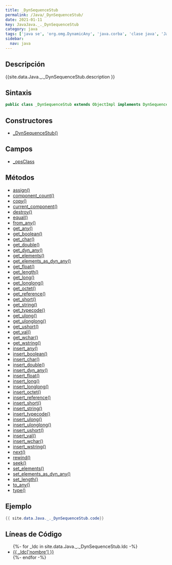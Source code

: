 ```yaml
---
title: _DynSequenceStub
permalink: /Java/_DynSequenceStub/
date: 2021-01-11
key: JavaJava._._DynSequenceStub
category: java
tags: ['java se', 'org.omg.DynamicAny', 'java.corba', 'clase java', 'Java 1.0']
sidebar: 
  nav: java
---
```


## Descripción
{{site.data.Java._._DynSequenceStub.description }}

## Sintaxis
~~~java
public class _DynSequenceStub extends ObjectImpl implements DynSequence
~~~

## Constructores
* [_DynSequenceStub()](/Java/_DynSequenceStub/_DynSequenceStub/)

## Campos
* [_opsClass](/Java/_DynSequenceStub/_opsClass)

## Métodos
* [assign()](/Java/_DynSequenceStub/assign)
* [component_count()](/Java/_DynSequenceStub/component_count)
* [copy()](/Java/_DynSequenceStub/copy)
* [current_component()](/Java/_DynSequenceStub/current_component)
* [destroy()](/Java/_DynSequenceStub/destroy)
* [equal()](/Java/_DynSequenceStub/equal)
* [from_any()](/Java/_DynSequenceStub/from_any)
* [get_any()](/Java/_DynSequenceStub/get_any)
* [get_boolean()](/Java/_DynSequenceStub/get_boolean)
* [get_char()](/Java/_DynSequenceStub/get_char)
* [get_double()](/Java/_DynSequenceStub/get_double)
* [get_dyn_any()](/Java/_DynSequenceStub/get_dyn_any)
* [get_elements()](/Java/_DynSequenceStub/get_elements)
* [get_elements_as_dyn_any()](/Java/_DynSequenceStub/get_elements_as_dyn_any)
* [get_float()](/Java/_DynSequenceStub/get_float)
* [get_length()](/Java/_DynSequenceStub/get_length)
* [get_long()](/Java/_DynSequenceStub/get_long)
* [get_longlong()](/Java/_DynSequenceStub/get_longlong)
* [get_octet()](/Java/_DynSequenceStub/get_octet)
* [get_reference()](/Java/_DynSequenceStub/get_reference)
* [get_short()](/Java/_DynSequenceStub/get_short)
* [get_string()](/Java/_DynSequenceStub/get_string)
* [get_typecode()](/Java/_DynSequenceStub/get_typecode)
* [get_ulong()](/Java/_DynSequenceStub/get_ulong)
* [get_ulonglong()](/Java/_DynSequenceStub/get_ulonglong)
* [get_ushort()](/Java/_DynSequenceStub/get_ushort)
* [get_val()](/Java/_DynSequenceStub/get_val)
* [get_wchar()](/Java/_DynSequenceStub/get_wchar)
* [get_wstring()](/Java/_DynSequenceStub/get_wstring)
* [insert_any()](/Java/_DynSequenceStub/insert_any)
* [insert_boolean()](/Java/_DynSequenceStub/insert_boolean)
* [insert_char()](/Java/_DynSequenceStub/insert_char)
* [insert_double()](/Java/_DynSequenceStub/insert_double)
* [insert_dyn_any()](/Java/_DynSequenceStub/insert_dyn_any)
* [insert_float()](/Java/_DynSequenceStub/insert_float)
* [insert_long()](/Java/_DynSequenceStub/insert_long)
* [insert_longlong()](/Java/_DynSequenceStub/insert_longlong)
* [insert_octet()](/Java/_DynSequenceStub/insert_octet)
* [insert_reference()](/Java/_DynSequenceStub/insert_reference)
* [insert_short()](/Java/_DynSequenceStub/insert_short)
* [insert_string()](/Java/_DynSequenceStub/insert_string)
* [insert_typecode()](/Java/_DynSequenceStub/insert_typecode)
* [insert_ulong()](/Java/_DynSequenceStub/insert_ulong)
* [insert_ulonglong()](/Java/_DynSequenceStub/insert_ulonglong)
* [insert_ushort()](/Java/_DynSequenceStub/insert_ushort)
* [insert_val()](/Java/_DynSequenceStub/insert_val)
* [insert_wchar()](/Java/_DynSequenceStub/insert_wchar)
* [insert_wstring()](/Java/_DynSequenceStub/insert_wstring)
* [next()](/Java/_DynSequenceStub/next)
* [rewind()](/Java/_DynSequenceStub/rewind)
* [seek()](/Java/_DynSequenceStub/seek)
* [set_elements()](/Java/_DynSequenceStub/set_elements)
* [set_elements_as_dyn_any()](/Java/_DynSequenceStub/set_elements_as_dyn_any)
* [set_length()](/Java/_DynSequenceStub/set_length)
* [to_any()](/Java/_DynSequenceStub/to_any)
* [type()](/Java/_DynSequenceStub/type)

## Ejemplo
~~~java
{{ site.data.Java._._DynSequenceStub.code}}
~~~

## Líneas de Código
<ul>
{%- for _ldc in site.data.Java._._DynSequenceStub.ldc -%}
   <li>
       <a href="{{_ldc['url'] }}">{{ _ldc['nombre'] }}</a>
   </li>
{%- endfor -%}
</ul>
